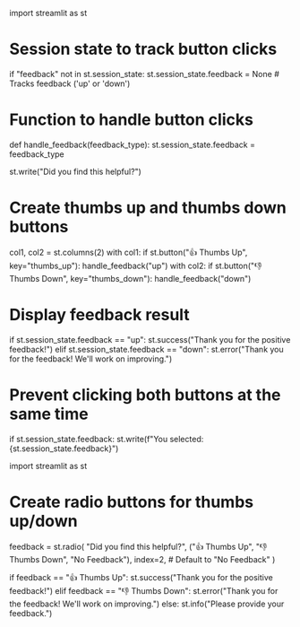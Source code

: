 import streamlit as st

# Session state to track button clicks
if "feedback" not in st.session_state:
    st.session_state.feedback = None  # Tracks feedback ('up' or 'down')

# Function to handle button clicks
def handle_feedback(feedback_type):
    st.session_state.feedback = feedback_type

st.write("Did you find this helpful?")

# Create thumbs up and thumbs down buttons
col1, col2 = st.columns(2)
with col1:
    if st.button("👍 Thumbs Up", key="thumbs_up"):
        handle_feedback("up")
with col2:
    if st.button("👎 Thumbs Down", key="thumbs_down"):
        handle_feedback("down")

# Display feedback result
if st.session_state.feedback == "up":
    st.success("Thank you for the positive feedback!")
elif st.session_state.feedback == "down":
    st.error("Thank you for the feedback! We'll work on improving.")

# Prevent clicking both buttons at the same time
if st.session_state.feedback:
    st.write(f"You selected: {st.session_state.feedback}")



import streamlit as st

# Create radio buttons for thumbs up/down
feedback = st.radio(
    "Did you find this helpful?",
    ("👍 Thumbs Up", "👎 Thumbs Down", "No Feedback"),
    index=2,  # Default to "No Feedback"
)

if feedback == "👍 Thumbs Up":
    st.success("Thank you for the positive feedback!")
elif feedback == "👎 Thumbs Down":
    st.error("Thank you for the feedback! We'll work on improving.")
else:
    st.info("Please provide your feedback.")
